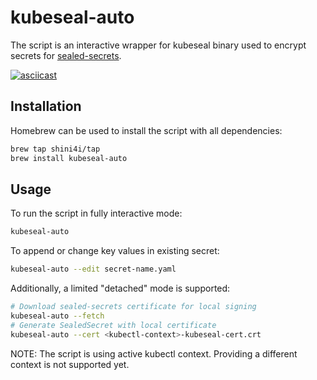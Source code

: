# kubeseal-auto

The script is an interactive wrapper for kubeseal binary used to encrypt secrets for [sealed-secrets](https://github.com/bitnami-labs/sealed-secrets).

[![asciicast](https://asciinema.org/a/fc0wjij4cijESNjHyf0gElhE0.svg)](https://asciinema.org/a/fc0wjij4cijESNjHyf0gElhE0)

## Installation
Homebrew can be used to install the script with all dependencies:
```bash
brew tap shini4i/tap
brew install kubeseal-auto
```

## Usage

To run the script in fully interactive mode:
```bash
kubeseal-auto
```

To append or change key values in existing secret:
```bash
kubeseal-auto --edit secret-name.yaml
```
Additionally, a limited "detached" mode is supported:
```bash
# Download sealed-secrets certificate for local signing
kubeseal-auto --fetch
# Generate SealedSecret with local certificate
kubeseal-auto --cert <kubectl-context>-kubeseal-cert.crt
```
NOTE: The script is using active kubectl context. Providing a different context is not supported yet.
